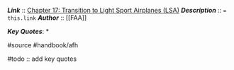 ***Link***      :: [Chapter 17: Transition to Light Sport Airplanes (LSA)](https://www.faa.gov/sites/faa.gov/files/regulations_policies/handbooks_manuals/aviation/airplane_handbook/18_afh_ch17.pdf)
***Description***      :: `= this.link`
***Author*** :: [[FAA]]

***Key Quotes***:
* 

#source #handbook/afh 

#todo :: add key quotes
